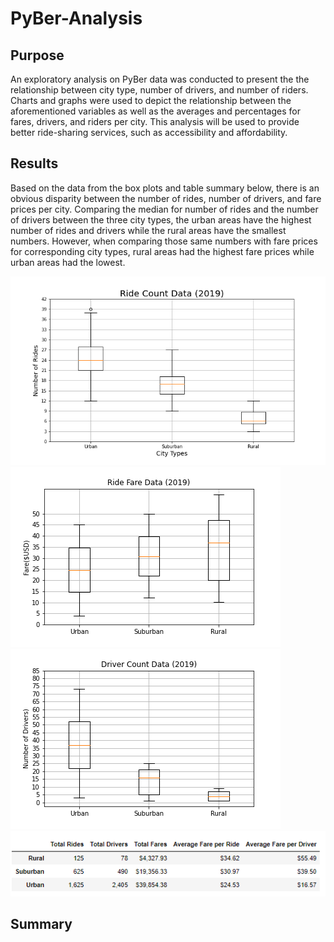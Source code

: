 # PyBer-Analysis

## Purpose
An exploratory analysis on PyBer data was conducted to present the the relationship between city type, number of drivers, and number of riders. Charts and graphs were used to depict the relationship between the aforementioned variables as well as the averages and percentages for fares, drivers, and riders per city. This analysis will be used to provide better ride-sharing services, such as accessibility and affordability.

## Results

Based on the data from the box plots and table summary below, there is an obvious disparity between the number of rides, number of drivers, and fare prices per city. Comparing the median for number of rides and the number of drivers between the three city types, the urban areas have the highest number of rides and drivers while the rural areas have the smallest numbers. However, when comparing those same numbers with fare prices for corresponding city types, rural areas had the highest fare prices while urban areas had the lowest. 

![Analysis/Fig2](Analysis/Fig2.png)
![Analysis/Fig3](Analysis/Fig3.png)
![Analysis/Fig4](Analysis/Fig4.png)
![Analysis/pyber_summary_df](Analysis/pyber_summary_df.png)



## Summary
